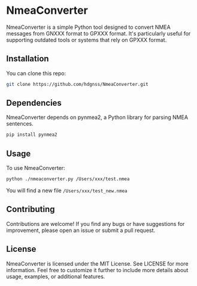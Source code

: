 # NmeaConverter

NmeaConverter is a simple Python tool designed to convert NMEA messages from GNXXX format to GPXXX format. It's particularly useful for supporting outdated tools or systems that rely on GPXXX format.

## Installation

You can clone this repo:

```bash
git clone https://github.com/hdgnss/NmeaConverter.git
```

## Dependencies

NmeaConverter depends on pynmea2, a Python library for parsing NMEA sentences.

```bash
pip install pynmea2
```

## Usage

To use NmeaConverter:

```bash
python ./nmeaconverter.py /Users/xxx/test.nmea 
```
You will find a new file `/Users/xxx/test_new.nmea`


## Contributing

Contributions are welcome! If you find any bugs or have suggestions for improvement, please open an issue or submit a pull request.

## License

NmeaConverter is licensed under the MIT License. See LICENSE for more information.
Feel free to customize it further to include more details about usage, examples, or additional features.
